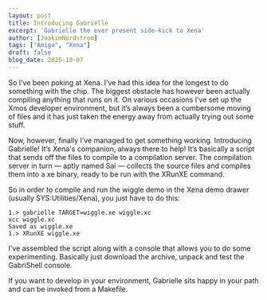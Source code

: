 ```yaml
---
layout: post
title: Introducing Gabrielle
excerpt: 'Gabrielle the ever present side-kick to Xena'
author: [JoakimNordstrom]
tags: ["Amiga", "Xena"]
draft: false
blog_date: 2025-10-07
---
```


So I’ve been poking at Xena. I’ve had this idea for the longest to do something with the chip. The biggest obstacle has however been actually compiling anything that runs on it. On various occasions I’ve set up the Xmos developer environment, but it’s always been a cumbersome moving of files and it has just taken the energy away from actually trying out some stuff.

Now, however, finally I’ve managed to get something working. Introducing Gabrielle! It’s Xena's companion, always there to help! It’s basically a script that sends off the files to compile to a compilation server. The compilation server in turn — aptly named Sai — collects the source files and compiles them into a xe binary, ready to be run with the XRunXE command.

So in order to compile and run the wiggle demo in the Xena demo drawer (usually SYS:Utilities/Xena), you just have to do this:

```
1.> gabrielle TARGET=wiggle.xe wiggle.xc
xcc wiggle.xc
Saved as wiggle.xe
1.> XRunXE wiggle.xe
```

I've assembled the script along with a console that allows you to do some experimenting. Basically just download the archive, unpack and test the GabriShell console.

If you want to develop in your environment, Gabrielle sits happy in your path and can be invoked from a Makefile.








